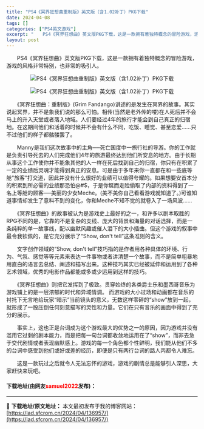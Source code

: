 ```yaml
---
title: "PS4《冥界狂想曲重制版》英文版（含1.02补丁）PKG下载"
date: 2024-04-08
tags: []
categories: ["PS4英文游戏"]
excerpt: "　　PS4《冥界狂想曲》英文版PKG下载，这是一款拥有着独特概念的冒险游戏，游戏的风格非常特别，也非常的吸引人。 　　《冥界狂想曲：重制版》(Grim Fandango)讲述的是发生在冥界的故事。其实说起冥界，并不是象我们说的那么可怕。相传(当然是老外传的喽)在人死后并不会马上的升入天堂或者落入地域&hellip;"
layout: post
---
```


 <p>　　PS4《冥界狂想曲》英文版PKG下载，这是一款拥有着独特概念的冒险游戏，游戏的风格非常特别，也非常的吸引人。</p> <p align="center"><img align="" border="0" src="https://lad.sfcrom.cn/wp-content/uploads/2024/04/20240408_6613aade1bc45.webp" alt="PS4《冥界狂想曲重制版》英文版（含1.02补丁）PKG下载" /></p> <p align="center"><img align="" border="0" src="https://lad.sfcrom.cn/wp-content/uploads/2024/04/20240408_6613aade795ef.webp" alt="PS4《冥界狂想曲重制版》英文版（含1.02补丁）PKG下载" /></p> <p>　　《冥界狂想曲：重制版》(Grim Fandango)讲述的是发生在冥界的故事。其实说起冥界，并不是象我们说的那么可怕。相传(当然是老外传的喽)在人死后并不会马上的升入天堂或者落入地域。人们要经过4年的旅行才能会到自己真正的归宿地。在这期间他们和活着的时候并不会有什么不同，吃饭、睡觉、甚至恋爱&hellip;&hellip;只不过他们的样子都骷髅罢了。</p> <p>　　Manny是我们这次故事中的主角──死亡国度中一旅行社的导游。你的工作就是负责引导死去的人们完成他们4年的旅游最终达到他们所安息的地方。由于长期从事这个工作使你并不能象其他的人一样在死后找到自己的归宿，你只有在积累了一定的业绩后灵魂才能得到真正的安息。可是由于多年来你一直都在和一些底等舱&quot;旅客&quot;打交道，因此并没有什么很好的业绩可以值得夸耀的。如果想要安首本分的积累到所必需的业绩那恐怕@#$，于是你铤而走险偷取了内部的资料得到了一名上等舱的顾客──美丽的少女Meche。(美不美你自己看看游戏就知道了。)可谁知道事情却发生了意料不到的变化，你和Meche不知不觉的就卷入了一场风波&hellip;&hellip;</p> <p>　　《冥界狂想曲》的故事被认为是游戏史上最好的之一，和许多以剧本取胜的RPG不同的是，它靠的不是复杂的支线、庞大的背景和海量的对话选择，而是一条纯粹的单一故事线，配以幽默风趣或催人泪下的大小插曲。但这个游戏的叙事中最令我钦佩的，是它充分展示了&ldquo;Show, don&#39;t tell&rdquo;这条准则的含义。</p> <p>　　文字创作领域的&ldquo;Show, don&#39;t tell&rdquo;技巧指的是作者用各种具体的环境、行为、气氛、感觉等等元素来表达一件事物或者讲清楚一个故事，而不是简单粗暴地用直白的语言去总结、阐述和描写出来。这种技巧其实已经被延伸和运用到了各种艺术领域，优秀的电影作品都能或多或少运用到这样的技巧。</p> <p>　　《冥界狂想曲》则把它发挥到了极致。贯穿始终的各类爵士乐和墨西哥音乐为游戏铺上的是一层浓郁的时代和异域情调。 而游戏的大小过场和动画都在音乐的衬托下无言地给玩家&ldquo;暗示&rdquo;当前镜头的意义，无数这样零碎的&ldquo;show&rdquo;放到一起，就形成了一股压倒任何刻意描写的灵性和力量。它们在只有音乐的画面中得到了充分的展示。</p> <p>　　事实上，这也正是台词成为这个游戏最大的优势之一的原因，因为游戏并没有滥用它过剩的剧本能力，而是把每一句台词都收敛地运用在了&ldquo;show&rdquo;，而非去急于交代剧情或者表现幽默感上。游戏的每一个角色都个性鲜明，我们能从他们不多的台词中感受到他们或好或差的经历，即便是只有两行台词的路人丙都令人难忘。</p> <p>　　这是一款玩过之后就令人无法忘怀的游戏，游戏的剧情总是能够引人深思，大家赶快来玩吧。</p> <p><h4>下载地址(由网友<font color="red">samuel2022</font>发布)：</h4></p> 

---
📖 **下载地址/原文地址：** 本文最初发布于我的博客网站：[https://lad.sfcrom.cn/2024/04/136957/](https://lad.sfcrom.cn/2024/04/136957/)
